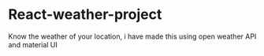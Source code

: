 # React-weather-project
Know the weather of your location, i have made this using open weather API and material UI
